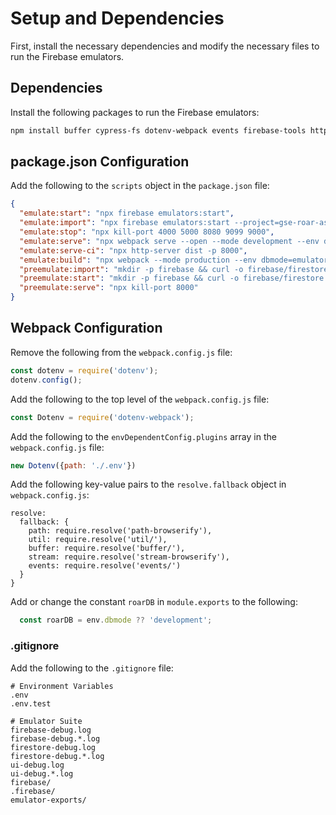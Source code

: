 # Setup and Dependencies
First, install the necessary dependencies and modify the necessary files to run the Firebase emulators.

## Dependencies
Install the following packages to run the Firebase emulators:

```bash
npm install buffer cypress-fs dotenv-webpack events firebase-tools http-server kill-port path-browserify stream-browserify util wait-on --save-dev
```

## package.json Configuration
Add the following to the `scripts` object in the `package.json` file:

```json
{
  "emulate:start": "npx firebase emulators:start",
  "emulate:import": "npx firebase emulators:start --project=gse-roar-assessment-dev --import=./emulator-exports --export-on-exit=./emulator-exports",
  "emulate:stop": "npx kill-port 4000 5000 8080 9099 9000",
  "emulate:serve": "npx webpack serve --open --mode development --env dbmode=emulator",
  "emulate:serve-ci": "npx http-server dist -p 8000",
  "emulate:build": "npx webpack --mode production --env dbmode=emulator",
  "preemulate:import": "mkdir -p firebase && curl -o firebase/firestore.rules https://raw.githubusercontent.com/yeatmanlab/roar-dashboard/main/firebase/assessment/firestore.rules",
  "preemulate:start": "mkdir -p firebase && curl -o firebase/firestore.rules https://raw.githubusercontent.com/yeatmanlab/roar-dashboard/main/firebase/assessment/firestore.rules",
  "preemulate:serve": "npx kill-port 8000"
}
```

## Webpack Configuration
Remove the following from the `webpack.config.js` file:

```javascript
const dotenv = require('dotenv');
dotenv.config();
````

Add the following to the top level of the `webpack.config.js` file:

```javascript
const Dotenv = require('dotenv-webpack');
```

Add the following to the `envDependentConfig.plugins` array in the `webpack.config.js` file:

```javascript
new Dotenv({path: './.env'})
```

Add the following key-value pairs to the `resolve.fallback` object in `webpack.config.js`:

```
resolve: 
  fallback: {
    path: require.resolve('path-browserify'),
    util: require.resolve('util/'),
    buffer: require.resolve('buffer/'),
    stream: require.resolve('stream-browserify'),
    events: require.resolve('events/')
  }
}
```

Add or change the constant `roarDB` in `module.exports` to the following:

```javascript
  const roarDB = env.dbmode ?? 'development';
````

### .gitignore
Add the following to the `.gitignore` file:

```
# Environment Variables
.env
.env.test

# Emulator Suite
firebase-debug.log
firebase-debug.*.log
firestore-debug.log
firestore-debug.*.log
ui-debug.log
ui-debug.*.log
firebase/
.firebase/
emulator-exports/
```